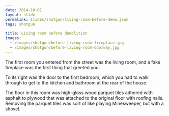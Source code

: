 ```yaml
---
date: 2014-10-01
layout: slide
permalink: slides/shotgun/living-room-before-demo.json
tags: shotgun

title: Living room before demolition
images:
  - /images/shotgun/before-living-room-fireplace.jpg
  - /images/shotgun/before-living-room-doorway.jpg
---
```

The first room you entered from the street was the living room, and a fake fireplace was the first thing that greeted you.

To its right was the door to the first bedroom, which you had to walk through to get to the kitchen and bathroom at the rear of the house.

The floor in this room was high-gloss wood parquet tiles adhered with asphalt to plywood that was attached to the original floor with roofing nails. Removing the parquet tiles was sort of like playing Minesweeper, but with a shovel.
